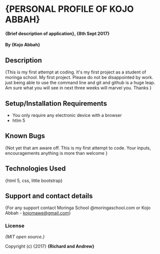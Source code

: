 # {PERSONAL PROFILE OF KOJO ABBAH}

#### {Brief description of application}, {8th Sept 2017}

#### By **{Kojo Abbah}**

## Description

{This is my first attempt at coding. It's my first project as a student of moringa school. My first project. Please do not be disappointed by work. just being able to use the command line and git and github is a huge leap. Am sure what you will see in next three weeks will marvel you. Thanks }

## Setup/Installation Requirements

* You only require any electronic device with a browser
* htlm 5


## Known Bugs

{Not yet that am aware off. This is my first attempt to code. Your inputs, encouragements anything is more than welcome }

## Technologies Used

{html 5, css, little bootstrap}

## Support and contact details

{For any support contact Moringa School @moringaschool.com or Kojo Abbah - kojomawe@gmail.com}

### License

*{MIT open source.}*

Copyright (c) {2017} **{Richard and Andrew}**
